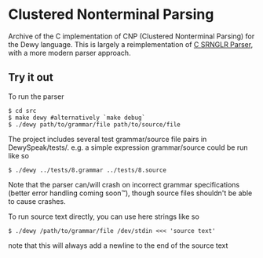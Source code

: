 # Clustered Nonterminal Parsing
Archive of the C implementation of CNP (Clustered Nonterminal Parsing) for the Dewy language. This is largely a reimplementation of [C SRNGLR Parser](https://github.com/david-andrew/dewy-lang/tree/C_SRNGLR_Parser/), with a more modern parser approach.

## Try it out
To run the parser

    $ cd src
    $ make dewy #alternatively `make debug`
    $ ./dewy path/to/grammar/file path/to/source/file

The project includes several test grammar/source file pairs in DewySpeak/tests/. e.g. a simple expression grammar/source could be run like so

    $ ./dewy ../tests/8.grammar ../tests/8.source

Note that the parser can/will crash on incorrect grammar specifications (better error handling coming soon™), though source files shouldn't be able to cause crashes.

To run source text directly, you can use here strings like so

    $ ./dewy /path/to/grammar/file /dev/stdin <<< 'source text'

note that this will always add a newline to the end of the source text